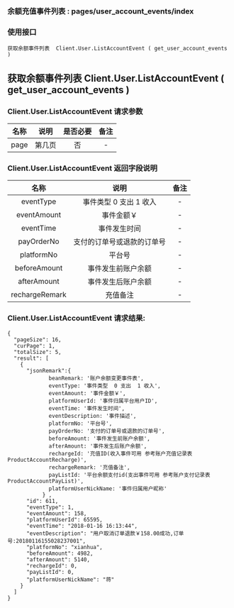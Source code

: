 ### 余额充值事件列表 :   pages/user_account_events/index

### 使用接口

    获取余额事件列表  Client.User.ListAccountEvent ( get_user_account_events )

##  获取余额事件列表  Client.User.ListAccountEvent ( get_user_account_events )
###   Client.User.ListAccountEvent 请求参数

|名称|说明|是否必要|备注
|:---:|:---:|:---:|:---:|
|page|第几页|否|-

### Client.User.ListAccountEvent  返回字段说明

|名称|说明|备注
|:---:|:---:|:---:|
|eventType|事件类型  0 支出  1 收入|-
|eventAmount|事件金额￥|-
|eventTime|事件发生时间|-
|payOrderNo|支付的订单号或退款的订单号|-
|platformNo|平台号|-
|beforeAmount|事件发生前账户余额|-
|afterAmount|事件发生后账户余额|-
|rechargeRemark|充值备注|-


###  Client.User.ListAccountEvent 请求结果:

    {
      "pageSize": 16,
      "curPage": 1,
      "totalSize": 5,
      "result": [
        {
          "jsonRemark":{
                 beanRemark: '账户余额变更事件表',
                 eventType: '事件类型  0 支出  1 收入',
                 eventAmount: '事件金额￥',
                 platformUserId: '事件归属平台用户ID',
                 eventTime: '事件发生时间',
                 eventDescription: '事件描述',
                 platformNo: '平台号',
                 payOrderNo: '支付的订单号或退款的订单号',
                 beforeAmount: '事件发生前账户余额',
                 afterAmount: '事件发生后账户余额',
                 rechargeId: '充值ID(收入事件可用 参考账户充值记录表  ProductAccountRecharge)',
                 rechargeRemark: '充值备注',
                 payListId: '平台余额支付id(支出事件可用 参考账户支付记录表 ProductAccountPayList)',
                 platformUserNickName: '事件归属用户昵称'
               } ,
          "id": 611,
          "eventType": 1,
          "eventAmount": 158,
          "platformUserId": 65595,
          "eventTime": "2018-01-16 16:13:44",
          "eventDescription": "用户取消订单退款￥158.00成功,订单号:20180116155028237001",
          "platformNo": "xianhua",
          "beforeAmount": 4982,
          "afterAmount": 5140,
          "rechargeId": 0,
          "payListId": 0,
          "platformUserNickName": "蒋"
        }
      ]
    }